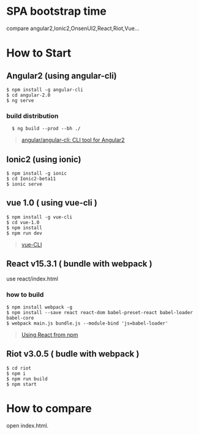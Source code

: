 # SPA bootstrap time
compare angular2,Ionic2,OnsenUI2,React,Riot,Vue...

# How to Start

## Angular2 (using angular-cli)
    $ npm install -g angular-cli
    $ cd angular-2.0
    $ ng serve


### build distribution

~~~~
  $ ng build --prod --bh ./
~~~~

 > [angular/angular\-cli: CLI tool for Angular2](https://github.com/angular/angular-cli#prerequisites)


## Ionic2 (using ionic)
    $ npm install -g ionic
    $ cd Ionic2-beta11
    $ ionic serve


## vue 1.0 ( using vue-cli )
    
~~~~
$ npm install -g vue-cli
$ cd vue-1.0
$ npm install
$ npm run dev
~~~~

>  [vue-CLI](http://vuejs.org/guide/installation.html#CLI)
 

## React v15.3.1 ( bundle with webpack )
   use react/index.html

### how to build


~~~~
$ npm install webpack -g
$ npm install --save react react-dom babel-preset-react babel-loader babel-core
$ webpack main.js bundle.js --module-bind 'js=babel-loader'
~~~~

> [Using React from npm](https://facebook.github.io/react/docs/package-management.html#using-react-from-npm)

## Riot v3.0.5 ( budle with webpack )

~~~
$ cd riot
$ npm i
$ npm run build
$ npm start
~~~

# How to compare

open index.html. 

